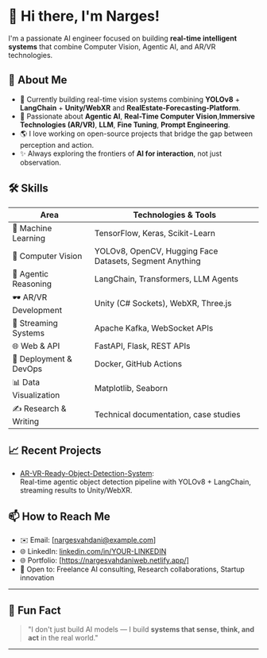 # 👋 Hi there, I'm Narges!

I'm a passionate AI engineer focused on building **real-time intelligent systems** that combine Computer Vision, Agentic AI, and AR/VR technologies.

## 🚀 About Me
- 🎯 Currently building real-time vision systems combining **YOLOv8** + **LangChain** + **Unity/WebXR** and **RealEstate-Forecasting-Platform**.
- 🧠 Passionate about **Agentic AI**, **Real-Time Computer Vision**,**Immersive Technologies (AR/VR)**, **LLM**, **Fine Tuning**, **Prompt Engineering**.
- 🌎 I love working on open-source projects that bridge the gap between perception and action.
- ✨ Always exploring the frontiers of **AI for interaction**, not just observation.

## 🛠️ Skills

| Area                  | Technologies & Tools                                |
|------------------------|-----------------------------------------------------|
| 🧠 Machine Learning     | TensorFlow, Keras, Scikit-Learn                     |
| 🎥 Computer Vision     | YOLOv8, OpenCV, Hugging Face Datasets, Segment Anything |
| 🧠 Agentic Reasoning    | LangChain, Transformers, LLM Agents                |
| 🕶️ AR/VR Development    | Unity (C# Sockets), WebXR, Three.js                |
| 📡 Streaming Systems    | Apache Kafka, WebSocket APIs                       |
| 🌐 Web & API            | FastAPI, Flask, REST APIs                          |
| 🐳 Deployment & DevOps  | Docker, GitHub Actions                             |
| 📊 Data Visualization   | Matplotlib, Seaborn                                |
| ✍️ Research & Writing   | Technical documentation, case studies             |

## 📈 Recent Projects

- [AR-VR-Ready-Object-Detection-System](https://github.com/nargesghv/AR-VR-Ready-Object-Detection-System):  
  Real-time agentic object detection pipeline with YOLOv8 + LangChain, streaming results to Unity/WebXR.

## 📫 How to Reach Me

- ✉️ Email: [nargesvahdani@example.com]
- 🌐 LinkedIn: [linkedin.com/in/YOUR-LINKEDIN](https://linkedin.com/in/narghotbi/)
- 🌐 Portfolio: [https://nargesvahdaniweb.netlify.app/]
- 💬 Open to: Freelance AI consulting, Research collaborations, Startup innovation

---

## 🧠 Fun Fact

> "I don't just build AI models — I build **systems that sense, think, and act** in the real world."

---



